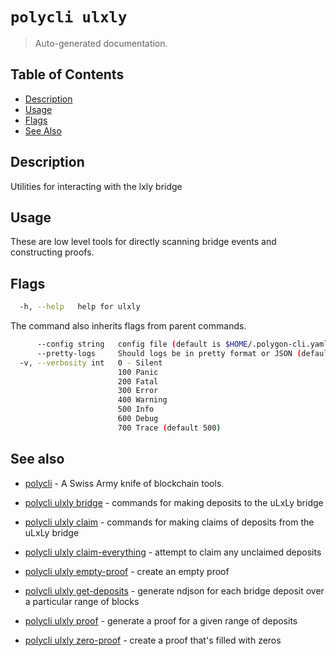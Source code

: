 # `polycli ulxly`

> Auto-generated documentation.

## Table of Contents

- [Description](#description)
- [Usage](#usage)
- [Flags](#flags)
- [See Also](#see-also)

## Description

Utilities for interacting with the lxly bridge

## Usage

These are low level tools for directly scanning bridge events and constructing proofs.
## Flags

```bash
  -h, --help   help for ulxly
```

The command also inherits flags from parent commands.

```bash
      --config string   config file (default is $HOME/.polygon-cli.yaml)
      --pretty-logs     Should logs be in pretty format or JSON (default true)
  -v, --verbosity int   0 - Silent
                        100 Panic
                        200 Fatal
                        300 Error
                        400 Warning
                        500 Info
                        600 Debug
                        700 Trace (default 500)
```

## See also

- [polycli](polycli.md) - A Swiss Army knife of blockchain tools.
- [polycli ulxly bridge](polycli_ulxly_bridge.md) - commands for making deposits to the uLxLy bridge

- [polycli ulxly claim](polycli_ulxly_claim.md) - commands for making claims of deposits from the uLxLy bridge

- [polycli ulxly claim-everything](polycli_ulxly_claim-everything.md) - attempt to claim any unclaimed deposits

- [polycli ulxly empty-proof](polycli_ulxly_empty-proof.md) - create an empty proof

- [polycli ulxly get-deposits](polycli_ulxly_get-deposits.md) - generate ndjson for each bridge deposit over a particular range of blocks

- [polycli ulxly proof](polycli_ulxly_proof.md) - generate a proof for a given range of deposits

- [polycli ulxly zero-proof](polycli_ulxly_zero-proof.md) - create a proof that's filled with zeros

